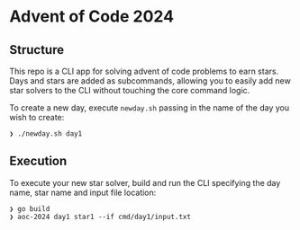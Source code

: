 # Advent of Code 2024

## Structure
This repo is a CLI app for solving advent of code problems to earn stars.  Days and stars are added as subcommands, allowing you to easily add new star solvers to the CLI without touching the core command logic.

To create a new day, execute `newday.sh` passing in the name of the day you wish to create:

```
❯ ./newday.sh day1
```

## Execution
To execute your new star solver, build and run the CLI specifying the day name, star name and input file location:

```
❯ go build
❯ aoc-2024 day1 star1 --if cmd/day1/input.txt
```